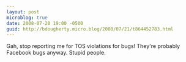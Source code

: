 ```yaml
---
layout: post
microblog: true
date: 2008-07-20 19:00 -0500
guid: http://bdougherty.micro.blog/2008/07/21/t864452783.html
---
```

Gah, stop reporting me for TOS violations for bugs! They're probably Facebook bugs anyway. Stupid people.
